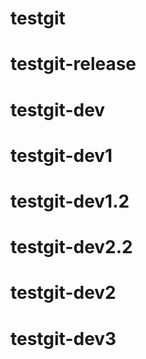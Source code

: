 # testgit
# testgit-release
# testgit-dev
# testgit-dev1
# testgit-dev1.2
# testgit-dev2.2
# testgit-dev2
# testgit-dev3
